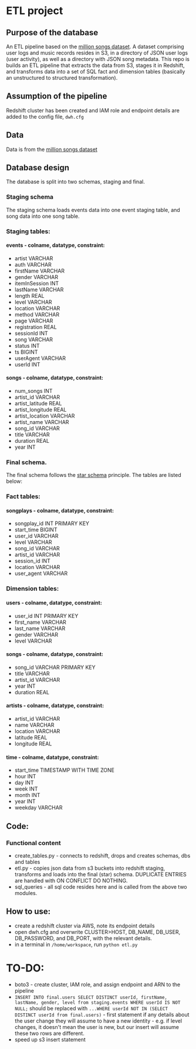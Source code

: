 # ETL project

## Purpose of the database
An ETL pipeline based on the [million songs dataset](http://millionsongdataset.com/). A dataset comprising user logs and music records resides in S3, in a directory of JSON user logs (user activity), as well as a directory with JSON song metadata. This repo is builds an ETL pipeline that extracts the data from S3, stages it in Redshift, and transforms data into a set of SQL fact and dimension tables (basically an unstructured to structured transformation).  

## Assumption of the pipeline
Redshift cluster has been created and IAM role and endpoint details are added to the config file, `dwh.cfg`

## Data
Data is from the [million songs dataset](http://millionsongdataset.com/)

## Database design
The database is split into two schemas, staging and final.

### Staging schema
The staging schema loads events data into one event staging table, and song data into one song table.

### Staging tables:

#### events - colname, datatype, constraint:
* artist VARCHAR 
* auth VARCHAR 
* firstName VARCHAR
* gender VARCHAR
* itemInSession INT
* lastName VARCHAR
* length REAL
* level VARCHAR
* location VARCHAR
* method VARCHAR
* page VARCHAR
* registration REAL
* sessionId INT
* song VARCHAR
* status INT
* ts BIGINT
* userAgent VARCHAR
* userId INT

#### songs - colname, datatype, constraint:
* num_songs INT
* artist_id VARCHAR
* artist_latitude REAL
* artist_longitude REAL
* artist_location VARCHAR
* artist_name VARCHAR
* song_id VARCHAR
* title VARCHAR
* duration REAL
* year INT

### Final schema. 
The final schema follows the [star schema](https://en.wikipedia.org/wiki/Star_schema) principle. The tables are listed below:

### Fact tables:

#### songplays - colname, datatype, constraint:
* songplay_id INT PRIMARY KEY
* start_time BIGINT
* user_id VARCHAR
* level VARCHAR
* song_id VARCHAR
* artist_id VARCHAR
* session_id INT
* location VARCHAR
* user_agent VARCHAR

### Dimension tables:

#### users - colname, datatype, constraint:
* user_id INT PRIMARY KEY
* first_name VARCHAR
* last_name VARCHAR
* gender VARCHAR
* level VARCHAR

#### songs  - colname, datatype, constraint:
* song_id VARCHAR PRIMARY KEY
* title VARCHAR
* artist_id VARCHAR
* year INT
* duration REAL

#### artists - colname, datatype, constraint:
* artist_id VARCHAR
* name VARCHAR
* location VARCHAR
* latitude REAL
* longitude REAL

#### time - colname, datatype, constraint:
* start_time TIMESTAMP WITH TIME ZONE
* hour INT
* day INT
* week INT
* month INT
* year INT
* weekday VARCHAR

## Code:

### Functional content
* create_tables.py - connects to redshift, drops and creates schemas, dbs and tables
* etl.py - copies json data from s3 buckets into redshift staging, transforms and loads into the final (star) schema. DUPLICATE ENTRIES are handled with ON CONFLICT DO NOTHING. 
* sql_queries - all sql code resides here and is called from the above two modules.

## How to use:
* create a redshift cluster via AWS, note its endpoint details
* open dwh.cfg and overwrite CLUSTER>HOST, DB_NAME, DB_USER, DB_PASSWORD, and DB_PORT, with the relevant details.
* in a terminal in `/home/workspace`, run `python etl.py`


# TO-DO:
* boto3 - create cluster, IAM role, and assign endpoint and ARN to the pipeline
* `INSERT INTO final.users SELECT DISTINCT userId, firstName, lastName, gender, level from staging.events WHERE userId IS NOT NULL;` should be replaced with `...WHERE userId NOT IN (SELECT DISTINCT userId from final.users)` - first statement if any details about the user change they will assume to have a new identity - e.g. if level changes, it doesn't mean the user is new, but our insert will assume these two rows are different.
* speed up s3 insert statement
